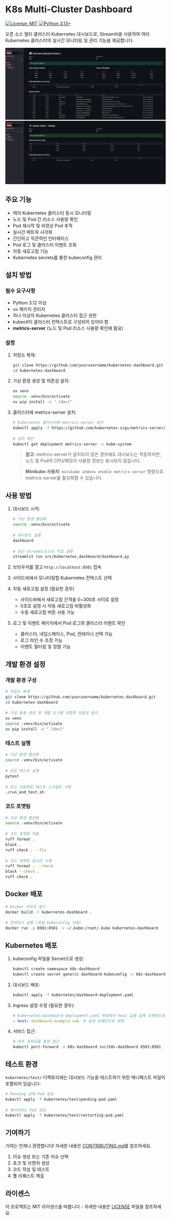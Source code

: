# K8s Multi-Cluster Dashboard

[![License: MIT](https://img.shields.io/badge/License-MIT-yellow.svg)](https://opensource.org/licenses/MIT)
[![Python 3.13+](https://img.shields.io/badge/python-3.13+-blue.svg)](https://www.python.org/downloads/)

오픈 소스 멀티 클러스터 Kubernetes 대시보드로, Streamlit을 사용하여 여러 Kubernetes 클러스터의 실시간 모니터링 및 관리 기능을 제공합니다.

![Main Page](assets/img/main_homepage.png)
![Sub Page](assets/img/cluster_detail.png)

## 주요 기능

- 여러 Kubernetes 클러스터 동시 모니터링
- 노드 및 Pod 간 리소스 사용량 확인
- Pod 재시작 및 비정상 Pod 추적
- 실시간 메트릭 시각화
- 간단하고 직관적인 인터페이스
- Pod 로그 및 클러스터 이벤트 조회
- 자동 새로고침 기능
- Kubernetes secrets를 통한 kubeconfig 관리

## 설치 방법

### 필수 요구사항

- Python 3.12 이상
- uv 패키지 관리자
- 하나 이상의 Kubernetes 클러스터 접근 권한
- kubectl이 클러스터 컨텍스트로 구성되어 있어야 함
- **metrics-server** (노드 및 Pod 리소스 사용량 확인에 필요)

### 설정

1. 저장소 복제:
   ```bash
   git clone https://github.com/yourusername/kubernetes-dashboard.git
   cd kubernetes-dashboard
   ```

2. 가상 환경 생성 및 의존성 설치:
   ```bash
   uv venv
   source .venv/bin/activate
   uv pip install -e ".[dev]"
   ```

3. 클러스터에 metrics-server 설치:
   ```bash
   # Kubernetes 클러스터에 metrics-server 설치
   kubectl apply -f https://github.com/kubernetes-sigs/metrics-server/releases/latest/download/components.yaml

   # 설치 확인
   kubectl get deployment metrics-server -n kube-system
   ```

   > **참고**: metrics-server가 설치되지 않은 경우에도 대시보드는 작동하지만, 노드 및 Pod의 CPU/메모리 사용량 정보는 표시되지 않습니다.

   > **Minikube 사용자**: `minikube addons enable metrics-server` 명령으로 metrics-server를 활성화할 수 있습니다.

## 사용 방법

1. 대시보드 시작:
   ```bash
   # 가상 환경 활성화
   source .venv/bin/activate

   # 대시보드 실행
   dashboard

   # 또는 Streamlit으로 직접 실행
   streamlit run src/kubernetes_dashboard/dashboard.py
   ```

2. 브라우저를 열고 `http://localhost:8501` 접속

3. 사이드바에서 모니터링할 Kubernetes 컨텍스트 선택

4. 자동 새로고침 설정 (필요한 경우)
   - 사이드바에서 새로고침 간격을 0~300초 사이로 설정
   - 0초로 설정 시 자동 새로고침 비활성화
   - 수동 새로고침 버튼 사용 가능

5. 로그 및 이벤트 페이지에서 Pod 로그와 클러스터 이벤트 확인
   - 클러스터, 네임스페이스, Pod, 컨테이너 선택 가능
   - 로그 라인 수 조정 가능
   - 이벤트 필터링 및 정렬 기능

## 개발 환경 설정

### 개발 환경 구성

```bash
# 저장소 복제
git clone https://github.com/yourusername/kubernetes-dashboard.git
cd kubernetes-dashboard

# 가상 환경 생성 및 개발 도구를 포함한 의존성 설치
uv venv
source .venv/bin/activate
uv pip install -e ".[dev]"
```

### 테스트 실행

```bash
# 가상 환경 활성화
source .venv/bin/activate

# 모든 테스트 실행
pytest

# 또는 자동화된 테스트 스크립트 사용
./run_and_test.sh
```

### 코드 포맷팅

```bash
# 가상 환경 활성화
source .venv/bin/activate

# 코드 포맷팅 적용
ruff format .
black .
ruff check . --fix

# 코드 포맷팅 검사만 수행
ruff format . --check
black --check .
ruff check .
```

## Docker 배포

```bash
# Docker 이미지 빌드
docker build -t kubernetes-dashboard .

# 컨테이너 실행 (로컬 kubeconfig 사용)
docker run -p 8501:8501 -v ~/.kube:/root/.kube kubernetes-dashboard
```

## Kubernetes 배포

1. kubeconfig 파일을 Secret으로 생성:
   ```bash
   kubectl create namespace k8s-dashboard
   kubectl create secret generic dashboard-kubeconfig -n k8s-dashboard --from-file=kubeconfig=$HOME/.kube/config
   ```

2. 대시보드 배포:
   ```bash
   kubectl apply -f kubernetes/dashboard-deployment.yaml
   ```

3. Ingress 설정 수정 (필요한 경우):
   ```yaml
   # kubernetes/dashboard-deployment.yaml 파일에서 host 값을 실제 도메인으로 변경
   - host: dashboard.example.com  # 실제 도메인으로 변경
   ```

4. 서비스 접근:
   ```bash
   # 포트 포워딩을 통한 접근
   kubectl port-forward -n k8s-dashboard svc/k8s-dashboard 8501:8501
   ```

## 테스트 환경

`kubernetes/test/` 디렉토리에는 대시보드 기능을 테스트하기 위한 매니페스트 파일이 포함되어 있습니다:

```bash
# Pending 상태 Pod 생성
kubectl apply -f kubernetes/test/pending-pod.yaml

# 재시작되는 Pod 생성
kubectl apply -f kubernetes/test/restarting-pod.yaml
```

## 기여하기

기여는 언제나 환영합니다! 자세한 내용은 [CONTRIBUTING.md](CONTRIBUTING.md)를 참조하세요.

1. 이슈 생성 또는 기존 이슈 선택
2. 포크 및 브랜치 생성
3. 코드 작성 및 테스트
4. 풀 리퀘스트 제출

## 라이센스

이 프로젝트는 MIT 라이센스를 따릅니다 - 자세한 내용은 [LICENSE](LICENSE) 파일을 참조하세요.
